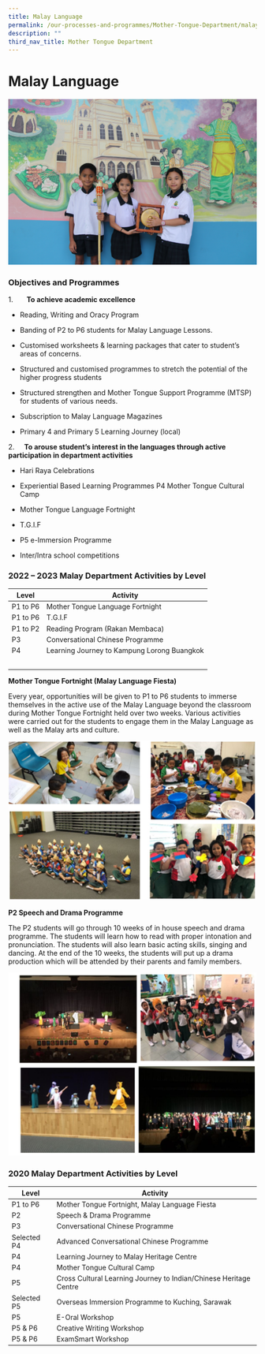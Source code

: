 ```yaml
---
title: Malay Language
permalink: /our-processes-and-programmes/Mother-Tongue-Department/malay-language/
description: ""
third_nav_title: Mother Tongue Department
---
```

# **Malay Language**

![](/images/Department%20Main%20Photos/img_3297.JPG)

### Objectives and Programmes

1.       **To achieve academic excellence**


*   Reading, Writing and Oracy Program 
    
*   Banding of P2 to P6 students for Malay Language Lessons.
    
*   Customised worksheets & learning packages that cater to student’s areas of concerns.
    
*   Structured and customised programmes to stretch the potential of the higher progress students
    
*   Structured strengthen and Mother Tongue Support Programme (MTSP) for students of various needs.
    
*   Subscription to Malay Language Magazines
    
*   Primary 4 and Primary 5 Learning Journey (local)
    

2.     **To arouse student’s interest in the languages through active participation in department activities**

*   Hari Raya Celebrations
    
*   Experiential Based Learning Programmes P4 Mother Tongue Cultural Camp
    
*   Mother Tongue Language Fortnight
    
*   T.G.I.F 
    
*   P5 e-Immersion Programme
    
*   Inter/Intra school competitions
    

### 2022 – 2023 Malay Department Activities by Level



| Level | Activity |
| -------- | -------- | 
|  P1 to P6   |  Mother Tongue Language Fortnight   |
|   P1 to P6  |  T.G.I.F   |
|  P1 to P2   |  Reading Program (Rakan Membaca)   |
|  P3   |  Conversational Chinese Programme   |
|  P4   |  Learning Journey to Kampung Lorong Buangkok   |
|     |     |
|     |     |
|     |     |
|     |     |
|     |     |


**Mother Tongue Fortnight (Malay Language Fiesta)**

Every year, opportunities will be given to P1 to P6 students to immerse themselves in the active use of the Malay Language beyond the classroom during Mother Tongue Fortnight held over two weeks. Various activities were carried out for the students to engage them in the Malay Language as well as the Malay arts and culture.

![](/images/ML3.jpg)

**P2 Speech and Drama Programme**

The P2 students will go through 10 weeks of in house speech and drama programme. The students will learn how to read with proper intonation and pronunciation. The students will also learn basic acting skills, singing and dancing. At the end of the 10 weeks, the students will put up a drama production which will be attended by their parents and family members.

![](/images/ML4.jpg)

### 2020 Malay Department Activities by Level

| Level 	| Activity 	|
|---	|---	|
| P1 to P6 	| Mother Tongue Fortnight, Malay Language Fiesta 	|
| P2 	| Speech & Drama Programme 	|
| P3 	| Conversational Chinese Programme 	|
| Selected P4 	| Advanced Conversational Chinese Programme 	|
| P4 	| Learning Journey to Malay Heritage Centre 	|
| P4 	| Mother Tongue Cultural Camp 	|
| P5 	| Cross Cultural Learning Journey to Indian/Chinese Heritage Centre 	|
| Selected P5 	| Overseas Immersion Programme to Kuching, Sarawak 	|
| P5 	| E-Oral Workshop 	|
| P5 & P6 	| Creative Writing Workshop 	|
| P5 & P6 	| ExamSmart Workshop 	|